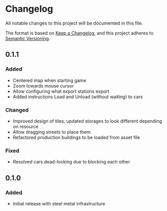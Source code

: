 # Changelog

All notable changes to this project will be documented in this file.

The format is based on [Keep a Changelog](https://keepachangelog.com/en/1.0.0/), and this project adheres to [Semantic Versioning](https://semver.org/spec/v2.0.0.html).

## 0.1.1

### Added

- Centered map when starting game
- Zoom towards mouse cursor
- Allow configuring what export stations export
- Added instructions Load and Unload (without waiting) to cars

### Changed

- Improved design of tiles, updated storages to look different depending on resource
- Allow dragging streets to place them
- Refactored production buildings to be loaded from asset file

### Fixed

- Resolved cars dead-locking due to blocking each other

## 0.1.0

### Added

- Initial release with steel metal infrastructure
